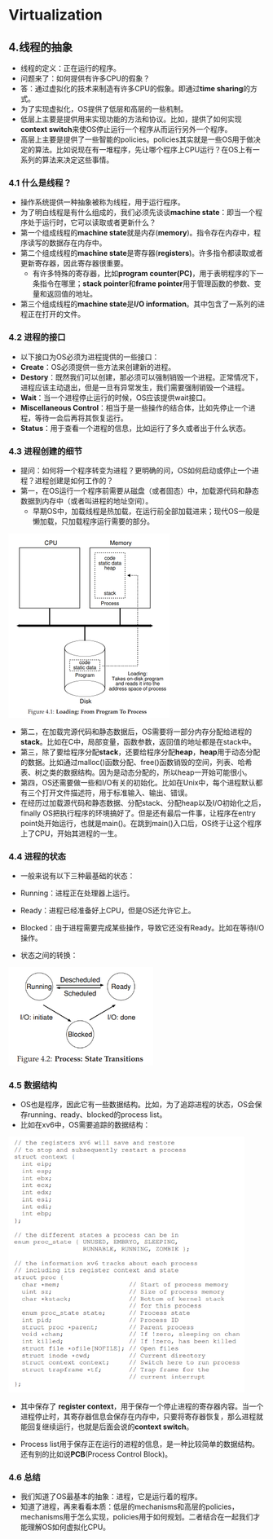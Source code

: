 # Virtualization

## 4.线程的抽象

- 线程的定义：正在运行的程序。
- 问题来了：如何提供有许多CPU的假象？
- 答：通过虚拟化的技术来制造有许多CPU的假象。即通过**time sharing**的方式。
- 为了实现虚拟化，OS提供了低层和高层的一些机制。
- 低层上主要是提供用来实现功能的方法和协议。比如，提供了如何实现**context switch**来使OS停止运行一个程序从而运行另外一个程序。
- 高层上主要是提供了一些智能的policies。policies其实就是一些OS用于做决定的算法。比如说现在有一堆程序，先让哪个程序上CPU运行？在OS上有一系列的算法来决定这些事情。

### 4.1 什么是线程？

- 操作系统提供一种抽象被称为线程，用于运行程序。
- 为了明白线程是有什么组成的，我们必须先谈谈**machine state**：即当一个程序处于运行时，它可以读取或者更新什么？
- 第一个组成线程的**machine state**就是内存(**memory**)。指令存在内存中，程序读写的数据存在内存中。
- 第二个组成线程的**machine state**是寄存器(**registers**)。许多指令都读取或者更新寄存器，因此寄存器很重要。
  - 有许多特殊的寄存器，比如**program counter(PC)**，用于表明程序的下一条指令在哪里；**stack pointer**和**frame pointer**用于管理函数的参数、变量和返回值的地址。
- 第三个组成线程的**machine state**是**I/O information**。其中包含了一系列的进程正在打开的文件。

### 4.2 进程的接口

- 以下接口为OS必须为进程提供的一些接口：
- **Create**：OS必须提供一些方法来创建新的进程。
- **Destory**：既然我们可以创建，那必须可以强制销毁一个进程。正常情况下，进程应该主动退出，但是一旦有异常发生，我们需要强制销毁一个进程。
- **Wait**：当一个进程停止运行的时候，OS应该提供wait接口。
- **Miscellaneous Control**：相当于是一些操作的结合体，比如先停止一个进程，等待一会后再将其恢复运行。
- **Status**：用于查看一个进程的信息，比如运行了多久或者出于什么状态。

### 4.3 进程创建的细节

- 提问：如何将一个程序转变为进程？更明确的问，OS如何启动或停止一个进程？进程创建是如何工作的？
- 第一，在OS运行一个程序前需要从磁盘（或者固态）中，加载源代码和静态数据到内存中（或者叫进程的地址空间）。
  - 早期OS中，加载线程是热加载，在运行前全部加载进来；现代OS一般是懒加载，只加载程序运行需要的部分。

<img src="https://raw.githubusercontent.com/foursevenlove/gitResource/master/Typora20220322212127.png" style="zoom: 50%;" />

- 第二，在加载完源代码和静态数据后，OS需要将一部分内存分配给进程的**stack**。比如在C中，局部变量，函数参数，返回值的地址都是在stack中。
- 第三，除了要给程序分配**stack**，还要给程序分配**heap**，**heap**用于动态分配的数据。比如通过malloc()函数分配、free()函数销毁的空间，列表、哈希表、树之类的数据结构。因为是动态分配的，所以heap一开始可能很小。
- 第四，OS还需要做一些和I/O有关的初始化。比如在Unix中，每个进程默认都有三个打开文件描述符，用于标准输入、输出、错误。
- 在经历过加载源代码和静态数据、分配stack、分配heap以及I/O初始化之后，finally OS把执行程序的环境搞好了。但是还有最后一件事，让程序在entry point处开始运行，也就是main()。在跳到main()入口后，OS终于让这个程序上了CPU，开始其进程的一生。



### 4.4 进程的状态

- 一般来说有以下三种最基础的状态：
- Running：进程正在处理器上运行。
- Ready：进程已经准备好上CPU，但是OS还允许它上。
- Blocked：由于进程需要完成某些操作，导致它还没有Ready。比如在等待I/O操作。

- 状态之间的转换：

<img src="https://raw.githubusercontent.com/foursevenlove/gitResource/master/Typora20220322212315.png" style="zoom:67%;" />

### 4.5 数据结构

- OS也是程序，因此它有一些数据结构。比如，为了追踪进程的状态，OS会保存running、ready、blocked的process list。
- 比如在xv6中，OS需要追踪的数据结构：

<img src="https://raw.githubusercontent.com/foursevenlove/gitResource/master/Typora20220322213001.png" style="zoom:67%;" />

- 其中保存了 **register context**，用于保存一个停止进程的寄存器内容。当一个进程停止时，其寄存器信息会保存在内存中，只要将寄存器恢复，那么进程就能回复继续运行，也就是后面会说的**context switch**。

- Process list用于保存正在运行的进程的信息，是一种比较简单的数据结构。还有别的比如说**PCB**(Process Control Block)。

### 4.6 总结

- 我们知道了OS最基本的抽象：进程，它是运行着的程序。
- 知道了进程，再来看看本质：低层的mechanisms和高层的policies，mechanisms用于怎么实现，policies用于如何规划。二者结合在一起我们才能理解OS如何虚拟化CPU。